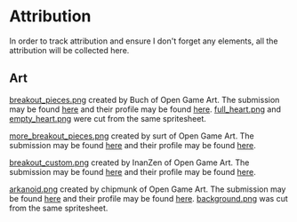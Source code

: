 # Attribution

In order to track attribution and ensure I don't forget any elements, all the attribution will be collected here.

## Art

[breakout_pieces.png](Art\breakout_pieces.png) created by Buch of Open Game Art.  The submission may be found [here](https://opengameart.org/content/breakout-set) and their profile may be found [here](https://opengameart.org/users/buch).
[full_heart.png](Art\full_heart.png) and [empty_heart.png](Art\empty_heart.png) were cut from the same spritesheet.

[more_breakout_pieces.png](Art\more_breakout_pieces.png) created by surt of Open Game Art.  The submission may be found [here](https://opengameart.org/content/breakout-set) and their profile may be found [here](https://opengameart.org/users/surt).

[breakout_custom.png](Art\more_breakout_pieces.png) created by InanZen of Open Game Art.  The submission may be found [here](https://opengameart.org/content/breakout-set) and their profile may be found [here](https://opengameart.org/users/inanzen).

[arkanoid.png](Art\arkanoid.png) created by chipmunk of Open Game Art.  The submission may be found [here](https://opengameart.org/content/breakout-assets) and their profile may be found [here](https://opengameart.org/users/chipmunk).
[background.png](Art\background.png) was cut from the same spritesheet.
